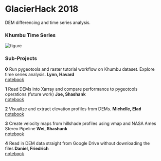 # GlacierHack 2018

DEM differencing and time series analysis.

### Khumbu Time Series

![figure](https://github.com/geohackweek/glacierhack_2018/raw/master/contributors/figures/dem_gallery.png)


### Sub-Projects

**0** Run pygeotools and raster tutorial workflow on Khumbu dataset. Explore time series analysis. **Lynn, Havard**  
[notebook](https://nbviewer.jupyter.org/github/geohackweek/glacierhack_2018/blob/master/notebooks/0_havard_lynn.ipynb)

**1** Read DEMs into Xarray and compare performance to pygeotools operations (future work) **Joe, Shashank**  
[notebook](https://nbviewer.jupyter.org/github/geohackweek/glacierhack_2018/blob/master/final_image_to_xarray-Copy1.ipynb)

**2** Visualize and extract elevation profiles from DEMs. **Michelle, Elad**  
[notebook](https://nbviewer.jupyter.org/github/geohackweek/glacierhack_2018/blob/master/notebooks/2_michelle_elad.ipynb)

**3** Create velocity maps from hillshade profiles using vmap and NASA Ames Stereo Pipeline **Wei, Shashank**  
[notebook](https://nbviewer.jupyter.org/github/weiweiutd/glacierhack_2018/blob/master/notebooks/3_wei_shashank.ipynb)

**4** Read in DEM data straight from Google Drive without downloading the files **Daniel, Friedrich**  
[notebook](https://nbviewer.jupyter.org/github/geohackweek/glacierhack_2018/blob/master/notebooks/4_daniel_friedrich.ipynb)
